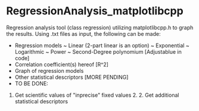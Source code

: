 # RegressionAnalysis_matplotlibcpp
Regression analysis tool (class regression) utilizing matplotlibcpp.h to graph the results.
Using .txt files as input, the following can be made:
  - Regression models
     ~ Linear (2-part linear is an option)
     ~ Exponential
     ~ Logarithmic
     ~ Power
     ~ Second-Degree polynomium [Adjustablue in code]
 - Correlation coefficient(s) hereof [R^2]
 - Graph of regression models
 - Other statistical descriptors [MORE PENDING]
 - TO BE DONE:
1. Get scientific values of "inprecise" fixed values
     2. 2. Get additional statistical descriptors
